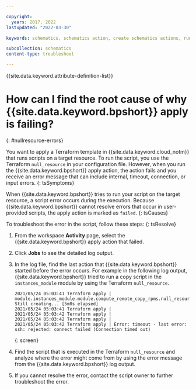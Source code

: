 ```yaml
---

copyright:
  years: 2017, 2022
lastupdated: "2022-03-30"

keywords: schematics, schematics action, create schematics actions, run ansible playbooks, delete schematics action, 

subcollection: schematics
content-type: troubleshoot

---
```


{{site.data.keyword.attribute-definition-list}}


# How can I find the root cause of why {{site.data.keyword.bpshort}} apply is failing?
{: #nullresource-errors}

You want to apply a Terraform template in {{site.data.keyword.cloud_notm}} that runs scripts on a target resource. To run the script, you use the Terraform `null_resource` in your configuration file. However, when you run the {{site.data.keyword.bpshort}} apply action, the action fails and you receive an error message that can include internal, timeout, connection, or input errors. 
{: tsSymptoms}

When {{site.data.keyword.bpshort}} tries to run your script on the target resource, a script error occurs during the execution. Because {{site.data.keyword.bpshort}} cannot resolve errors that occur in user-provided scripts, the apply action is marked as `failed`.
{: tsCauses}

To troubleshoot the error in the script, follow these steps:
{: tsResolve}

1. From the workspace **Activity** page, select the {{site.data.keyword.bpshort}} apply action that failed.
2. Click **Jobs** to see the detailed log output. 
3. In the log file, find the last action that {{site.data.keyword.bpshort}} started before the error occurs. For example in the following log output, {{site.data.keyword.bpshort}} tried to run a copy script in the `instances_module` module by using the Terraform `null_resource`.
    ```text
    2021/05/24 05:03:41 Terraform apply | module.instances_module.module.compute_remote_copy_rpms.null_resource.remote_copy[0]: Still creating... [5m0s elapsed]
    2021/05/24 05:03:41 Terraform apply | 
    2021/05/24 05:03:42 Terraform apply | 
    2021/05/24 05:03:42 Terraform apply | 
    2021/05/24 05:03:42 Terraform apply | Error: timeout - last error: ssh: rejected: connect failed (Connection timed out)
    ```
    {: screen}

4. Find the script that is executed in the Terraform `null_resource` and analyze where the error might come from by using the error message from the {{site.data.keyword.bpshort}} log output. 
5. If you cannot resolve the error, contact the script owner to further troubleshoot the error. 



